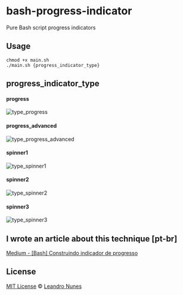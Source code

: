 # bash-progress-indicator
Pure Bash script progress indicators

## Usage
```
chmod +x main.sh
./main.sh {progress_indicator_type}
```

## progress_indicator_type
#### progress
![type_progress](https://user-images.githubusercontent.com/2450417/37887129-6a7fafec-3096-11e8-8bc0-7768e958119e.gif)

#### progress_advanced
![type_progress_advanced](https://user-images.githubusercontent.com/2450417/37887130-6ddce736-3096-11e8-9696-25b86becbce3.gif)

#### spinner1
![type_spinner1](https://user-images.githubusercontent.com/2450417/37887236-0e8ccf0c-3097-11e8-9c6d-c6f4fc60b712.gif)
#### spinner2
![type_spinner2](https://user-images.githubusercontent.com/2450417/37887241-12e1c814-3097-11e8-91b2-e43e96ff8cd0.gif)
#### spinner3
![type_spinner3](https://user-images.githubusercontent.com/2450417/37887242-13012e98-3097-11e8-80cb-ebca61da3109.gif)

## I wrote an article about this technique [pt-br]
[Medium - [Bash] Construindo indicador de progresso](https://medium.com/meninunes/bash-construindo-indicador-de-progresso-8de94c37683)

## License
[MIT License](LICENSE) © [Leandro Nunes](https://lnfnunes.com.br)